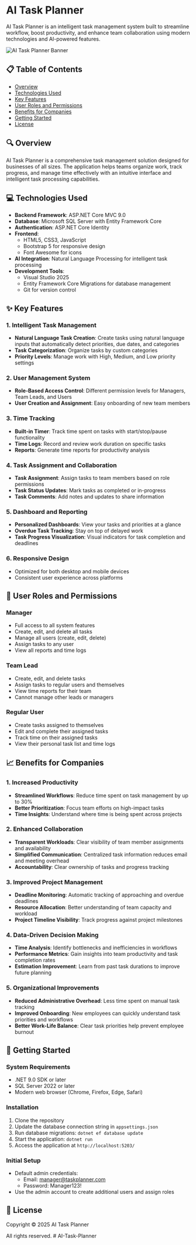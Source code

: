 # AI Task Planner

AI Task Planner is an intelligent task management system built to streamline workflow, boost productivity, and enhance team collaboration using modern technologies and AI-powered features.

![AI Task Planner Banner](https://via.placeholder.com/1200x300/0d6efd/ffffff?text=AI+Task+Planner)

## 📋 Table of Contents

- [Overview](#overview)
- [Technologies Used](#technologies-used)
- [Key Features](#key-features)
- [User Roles and Permissions](#user-roles-and-permissions)
- [Benefits for Companies](#benefits-for-companies)
- [Getting Started](#getting-started)
- [License](#license)

## 🔍 Overview

AI Task Planner is a comprehensive task management solution designed for businesses of all sizes. The application helps teams organize work, track progress, and manage time effectively with an intuitive interface and intelligent task processing capabilities.

## 💻 Technologies Used

- **Backend Framework**: ASP.NET Core MVC 9.0
- **Database**: Microsoft SQL Server with Entity Framework Core
- **Authentication**: ASP.NET Core Identity
- **Frontend**: 
  - HTML5, CSS3, JavaScript
  - Bootstrap 5 for responsive design
  - Font Awesome for icons
- **AI Integration**: Natural Language Processing for intelligent task processing
- **Development Tools**: 
  - Visual Studio 2025
  - Entity Framework Core Migrations for database management
  - Git for version control

## ✨ Key Features

### 1. Intelligent Task Management
- **Natural Language Task Creation**: Create tasks using natural language inputs that automatically detect priorities, due dates, and categories
- **Task Categorization**: Organize tasks by custom categories
- **Priority Levels**: Manage work with High, Medium, and Low priority settings

### 2. User Management System
- **Role-Based Access Control**: Different permission levels for Managers, Team Leads, and Users
- **User Creation and Assignment**: Easy onboarding of new team members

### 3. Time Tracking
- **Built-in Timer**: Track time spent on tasks with start/stop/pause functionality
- **Time Logs**: Record and review work duration on specific tasks
- **Reports**: Generate time reports for productivity analysis

### 4. Task Assignment and Collaboration
- **Task Assignment**: Assign tasks to team members based on role permissions
- **Task Status Updates**: Mark tasks as completed or in-progress
- **Task Comments**: Add notes and updates to share information

### 5. Dashboard and Reporting
- **Personalized Dashboards**: View your tasks and priorities at a glance
- **Overdue Task Tracking**: Stay on top of delayed work
- **Task Progress Visualization**: Visual indicators for task completion and deadlines

### 6. Responsive Design
- Optimized for both desktop and mobile devices
- Consistent user experience across platforms

## 👥 User Roles and Permissions

### Manager
- Full access to all system features
- Create, edit, and delete all tasks
- Manage all users (create, edit, delete)
- Assign tasks to any user
- View all reports and time logs

### Team Lead
- Create, edit, and delete tasks
- Assign tasks to regular users and themselves
- View time reports for their team
- Cannot manage other leads or managers

### Regular User
- Create tasks assigned to themselves
- Edit and complete their assigned tasks
- Track time on their assigned tasks
- View their personal task list and time logs

## 📈 Benefits for Companies

### 1. Increased Productivity
- **Streamlined Workflows**: Reduce time spent on task management by up to 30%
- **Better Prioritization**: Focus team efforts on high-impact tasks
- **Time Insights**: Understand where time is being spent across projects

### 2. Enhanced Collaboration
- **Transparent Workloads**: Clear visibility of team member assignments and availability
- **Simplified Communication**: Centralized task information reduces email and meeting overhead
- **Accountability**: Clear ownership of tasks and progress tracking

### 3. Improved Project Management
- **Deadline Monitoring**: Automatic tracking of approaching and overdue deadlines
- **Resource Allocation**: Better understanding of team capacity and workload
- **Project Timeline Visibility**: Track progress against project milestones

### 4. Data-Driven Decision Making
- **Time Analysis**: Identify bottlenecks and inefficiencies in workflows
- **Performance Metrics**: Gain insights into team productivity and task completion rates
- **Estimation Improvement**: Learn from past task durations to improve future planning

### 5. Organizational Improvements
- **Reduced Administrative Overhead**: Less time spent on manual task tracking
- **Improved Onboarding**: New employees can quickly understand task priorities and workflows
- **Better Work-Life Balance**: Clear task priorities help prevent employee burnout

## 🚀 Getting Started

### System Requirements
- .NET 9.0 SDK or later
- SQL Server 2022 or later
- Modern web browser (Chrome, Firefox, Edge, Safari)

### Installation
1. Clone the repository
2. Update the database connection string in `appsettings.json`
3. Run database migrations: `dotnet ef database update`
4. Start the application: `dotnet run`
5. Access the application at `http://localhost:5203/`

### Initial Setup
- Default admin credentials:
  - Email: manager@taskplanner.com
  - Password: Manager123!
- Use the admin account to create additional users and assign roles

## 📄 License

Copyright © 2025 AI Task Planner

All rights reserved.
#   A I - T a s k - P l a n n e r  
 